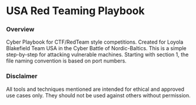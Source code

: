 # USA Red Teaming Playbook
### Overview
Cyber Playbook for CTF/RedTeam style competitions. Created for Loyola Blakefield Team USA in the Cyber Battle of Nordic-Baltics. This is a simple step-by-step for attacking vulnerable machines. 
Starting with section 1, the file naming convention is based on port numbers.


### Disclaimer
All tools and techniques mentioned are intended for ethical and approved use cases only. They should not be used against others without permission.
